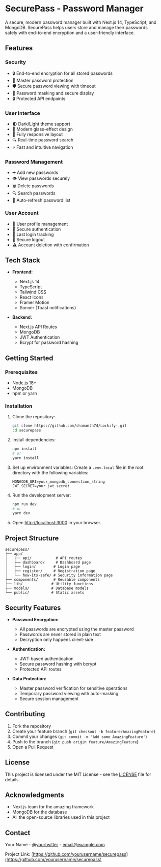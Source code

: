 # SecurePass - Password Manager

A secure, modern password manager built with Next.js 14, TypeScript, and MongoDB. SecurePass helps users store and manage their passwords safely with end-to-end encryption and a user-friendly interface.

## Features

### Security
- 🔒 End-to-end encryption for all stored passwords
- 🔐 Master password protection
- 🛡️ Secure password viewing with timeout
- 🔑 Password masking and secure display
- 🔒 Protected API endpoints

### User Interface
- 🌓 Dark/Light theme support
- 🎨 Modern glass-effect design
- 📱 Fully responsive layout
- 🔍 Real-time password search
- ⚡ Fast and intuitive navigation

### Password Management
- ➕ Add new passwords
- 👁️ View passwords securely
- 🗑️ Delete passwords
- 🔍 Search passwords
- 🔄 Auto-refresh password list

### User Account
- 👤 User profile management
- 🔐 Secure authentication
- 📅 Last login tracking
- 🚪 Secure logout
- ⚠️ Account deletion with confirmation

## Tech Stack

- **Frontend:**
  - Next.js 14
  - TypeScript
  - Tailwind CSS
  - React Icons
  - Framer Motion
  - Sonner (Toast notifications)

- **Backend:**
  - Next.js API Routes
  - MongoDB
  - JWT Authentication
  - Bcrypt for password hashing

## Getting Started

### Prerequisites

- Node.js 18+ 
- MongoDB
- npm or yarn

### Installation

1. Clone the repository:
   ```bash
   git clone https://github.com/shamanth74/Lockify-.git
   cd securepass
   ```

2. Install dependencies:
   ```bash
   npm install
   # or
   yarn install
   ```

3. Set up environment variables:
   Create a `.env.local` file in the root directory with the following variables:
   ```
   MONGODB_URI=your_mongodb_connection_string
   JWT_SECRET=your_jwt_secret
   ```

4. Run the development server:
   ```bash
   npm run dev
   # or
   yarn dev
   ```

5. Open [http://localhost:3000](http://localhost:3000) in your browser.

## Project Structure

```
securepass/
├── app/
│   ├── api/           # API routes
│   ├── dashboard/     # Dashboard page
│   ├── login/        # Login page
│   ├── register/     # Registration page
│   └── how-its-safe/ # Security information page
├── components/       # Reusable components
├── lib/             # Utility functions
├── models/          # Database models
└── public/          # Static assets
```

## Security Features

- **Password Encryption:**
  - All passwords are encrypted using the master password
  - Passwords are never stored in plain text
  - Decryption only happens client-side

- **Authentication:**
  - JWT-based authentication
  - Secure password hashing with bcrypt
  - Protected API routes

- **Data Protection:**
  - Master password verification for sensitive operations
  - Temporary password viewing with auto-masking
  - Secure session management

## Contributing

1. Fork the repository
2. Create your feature branch (`git checkout -b feature/AmazingFeature`)
3. Commit your changes (`git commit -m 'Add some AmazingFeature'`)
4. Push to the branch (`git push origin feature/AmazingFeature`)
5. Open a Pull Request

## License

This project is licensed under the MIT License - see the [LICENSE](LICENSE) file for details.

## Acknowledgments

- Next.js team for the amazing framework
- MongoDB for the database
- All the open-source libraries used in this project

## Contact

Your Name - [@yourtwitter](https://twitter.com/yourtwitter) - email@example.com

Project Link: [https://github.com/yourusername/securepass](https://github.com/yourusername/securepass)

